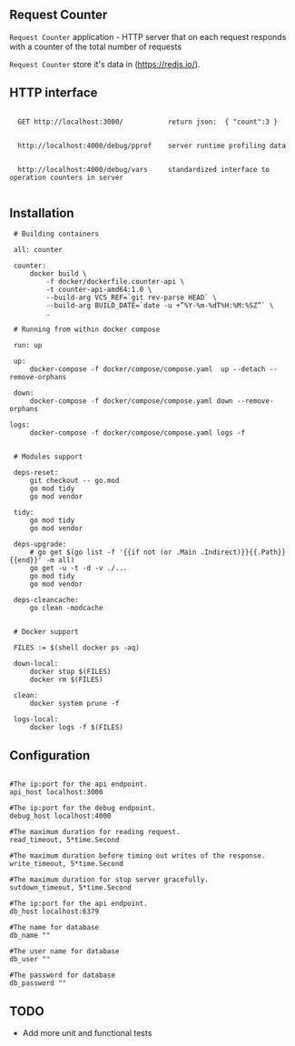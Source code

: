 

## Request Counter

`Request Counter` application - HTTP server that on each request responds with a counter of the total number of requests 
      
`Request Counter` store it's data in (https://redis.io/).


## HTTP interface
```

  GET http://localhost:3000/           return json:  { "count":3 }


  http://localhost:4000/debug/pprof    server runtime profiling data 


  http://localhost:4000/debug/vars     standardized interface to operation counters in server
  
```
    
## Installation
```
 # Building containers

 all: counter

 counter:
 	 docker build \
 		 -f docker/dockerfile.counter-api \
		 -t counter-api-amd64:1.0 \
		 --build-arg VCS_REF=`git rev-parse HEAD` \
		 --build-arg BUILD_DATE=`date -u +”%Y-%m-%dT%H:%M:%SZ”` \
		 .

 # Running from within docker compose

 run: up 

 up:
	 docker-compose -f docker/compose/compose.yaml  up --detach --remove-orphans

 down:
	 docker-compose -f docker/compose/compose.yaml down --remove-orphans

logs:
	 docker-compose -f docker/compose/compose.yaml logs -f


 # Modules support

 deps-reset:
	 git checkout -- go.mod
	 go mod tidy
	 go mod vendor

 tidy:
	 go mod tidy
	 go mod vendor

 deps-upgrade:
	 # go get $(go list -f '{{if not (or .Main .Indirect)}}{{.Path}}{{end}}' -m all)
	 go get -u -t -d -v ./...
	 go mod tidy
	 go mod vendor

 deps-cleancache:
	 go clean -modcache


 # Docker support

 FILES := $(shell docker ps -aq)

 down-local:
	 docker stop $(FILES)
	 docker rm $(FILES)

 clean:
	 docker system prune -f	

 logs-local:
	 docker logs -f $(FILES)
```

## Configuration

```

#The ip:port for the api endpoint.
api_host localhost:3000 

#The ip:port for the debug endpoint.
debug_host localhost:4000 

#The maximum duration for reading request.
read_timeout, 5*time.Second 

#The maximum duration before timing out writes of the response.
write_timeout, 5*time.Second 

#The maximum duration for stop server gracefully.
sutdown_timeout, 5*time.Second 
    
#The ip:port for the api endpoint.
db_host localhost:6379 

#The name for database
db_name ""

#The user name for database
db_user ""

#The password for database
db_password ""

```


## TODO
 - Add more unit and functional tests



